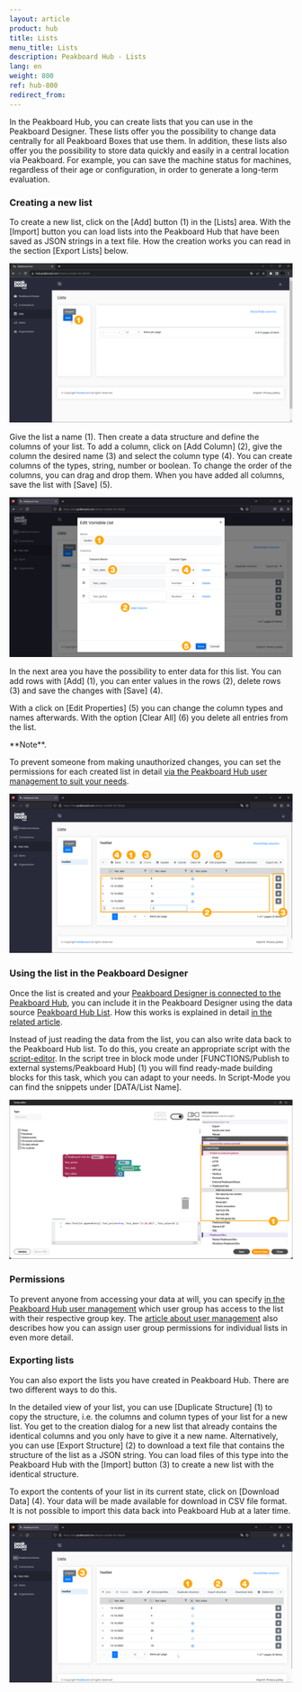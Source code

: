```yaml
---
layout: article
product: hub
title: Lists
menu_title: Lists
description: Peakboard Hub - Lists 
lang: en
weight: 800
ref: hub-800
redirect_from:
---
```


In the Peakboard Hub, you can create lists that you can use in the Peakboard Designer.
These lists offer you the possibility to change data centrally for all Peakboard Boxes that use them.
In addition, these lists also offer you the possibility to store data quickly and easily in a central location via Peakboard.
For example, you can save the machine status for machines, regardless of their age or configuration, in order to generate a long-term evaluation.

### Creating a new list

To create a new list, click on the [Add] button (1) in the [Lists] area.
With the [Import] button you can load lists into the Peakboard Hub that have been saved as JSON strings in a text file.
How the creation works you can read in the section [Export Lists] below.

![Add list](/assets/images/hub/en_hub_list-01.png)

Give the list a name (1). Then create a data structure and define the columns of your list. To add a column, click on [Add Column] (2), give the column the desired name (3) and select the column type (4). You can create columns of the types, string, number or boolean.
To change the order of the columns, you can drag and drop them. When you have added all columns, save the list with [Save] (5).

![Create list](/assets/images/hub/en_hub_list-02.png)

In the next area you have the possibility to enter data for this list.
You can add rows with [Add] (1), you can enter values in the rows (2), delete rows (3) and save the changes with [Save] (4).

With a click on [Edit Properties] (5) you can change the column types and names afterwards.
With the option [Clear All] (6) you delete all entries from the list.

<div class="box-tip" markdown="1">**Note**.

To prevent someone from making unauthorized changes, you can set the permissions for each created list in detail [via the Peakboard Hub user management to suit your needs](/hub/en-hub_usermanagement.html).
</div>

![Enter data](/assets/images/hub/en_hub_list-03.png)

### Using the list in the Peakboard Designer

Once the list is created and your [Peakboard Designer is connected to the Peakboard Hub](/hub/en-hub_connectpbdesigner.html), you can include it in the Peakboard Designer using the data source [Peakboard Hub List](/data_sources/en-peakboard-hub-list.html). How this works is explained in detail [in the related article](/data_sources/en-peakboard-hub-list.html).

Instead of just reading the data from the list, you can also write data back to the Peakboard Hub list.
To do this, you create an appropriate script with the [script-editor](/scripting/de-script-editor.html). In the script tree in block mode under [FUNCTIONS/Publish to external systems/Peakboard Hub] (1) you will find ready-made building blocks for this task, which you can adapt to your needs. In Script-Mode you can find the snippets under [DATA/List Name].

![Script editor](/assets/images/hub/en_hub_list-04.png)

### Permissions

To prevent anyone from accessing your data at will, you can specify [in the Peakboard Hub user management](/hub/en-hub_usermanagement.html) which user group has access to the list with their respective group key. The [article about user management](/hub/en-hub_usermanagement.html) also describes how you can assign user group permissions for individual lists in even more detail.

### Exporting lists

You can also export the lists you have created in Peakboard Hub. There are two different ways to do this.

In the detailed view of your list, you can use [Duplicate Structure] (1) to copy the structure, i.e. the columns and column types of your list for a new list. You get to the creation dialog for a new list that already contains the identical columns and you only have to give it a new name.
Alternatively, you can use [Export Structure] (2) to download a text file that contains the structure of the list as a JSON string.
You can load files of this type into the Peakboard Hub with the [Import] button (3) to create a new list with the identical structure.

To export the contents of your list in its current state, click on [Download Data] (4).
Your data will be made available for download in CSV file format.
It is not possible to import this data back into Peakboard Hub at a later time.

![Export lists](/assets/images/hub/en_hub_list-05.png)
